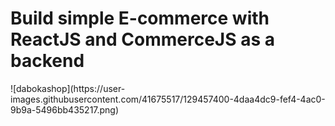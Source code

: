 <h1>Build simple E-commerce with ReactJS and CommerceJS as a backend</h1>
![dabokashop](https://user-images.githubusercontent.com/41675517/129457400-4daa4dc9-fef4-4ac0-9b9a-5496bb435217.png)
